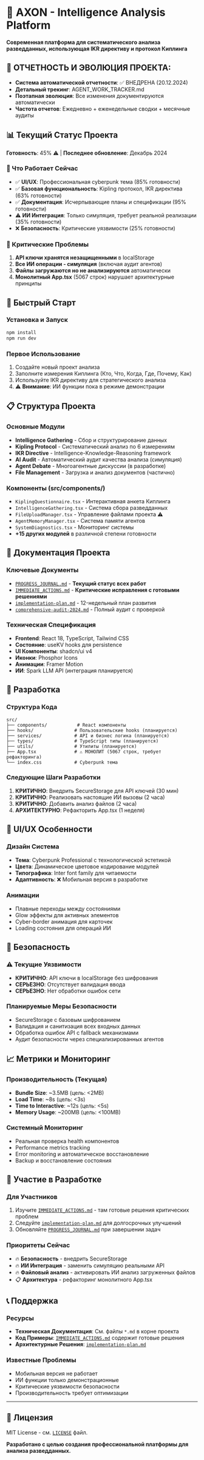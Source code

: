 # 🔬 AXON - Intelligence Analysis Platform

**Современная платформа для систематического анализа разведданных, использующая IKR директиву и протокол Киплинга**

## 📝 ОТЧЕТНОСТЬ И ЭВОЛЮЦИЯ ПРОЕКТА:
- **Система автоматической отчетности**: ✅ ВНЕДРЕНА (20.12.2024)
- **Детальный трекинг**: AGENT_WORK_TRACKER.md
- **Поэтапная эволюция**: Все изменения документируются автоматически
- **Частота отчетов**: Ежедневно + еженедельные сводки + месячные аудиты

## 📊 Текущий Статус Проекта

**Готовность**: 45% ⚠️ | **Последнее обновление**: Декабрь 2024

### 🎯 Что Работает Сейчас
- ✅ **UI/UX**: Профессиональная cyberpunk тема (85% готовности)
- ✅ **Базовая функциональность**: Kipling протокол, IKR директива (63% готовности)  
- ✅ **Документация**: Исчерпывающие планы и спецификации (95% готовности)
- ⚠️ **ИИ Интеграция**: Только симуляция, требует реальной реализации (35% готовности)
- ❌ **Безопасность**: Критические уязвимости (25% готовности)

### 🚨 Критические Проблемы
1. **API ключи хранятся незащищенными** в localStorage
2. **Все ИИ операции - симуляция** (включая аудит агентов)
3. **Файлы загружаются но не анализируются** автоматически
4. **Монолитный App.tsx** (5067 строк) нарушает архитектурные принципы

## 🚀 Быстрый Старт

### Установка и Запуск
```bash
npm install
npm run dev
```

### Первое Использование
1. Создайте новый проект анализа
2. Заполните измерения Киплинга (Кто, Что, Когда, Где, Почему, Как)  
3. Используйте IKR директиву для стратегического анализа
4. ⚠️ **Внимание**: ИИ функции пока в режиме демонстрации

## 📋 Структура Проекта

### Основные Модули
- **Intelligence Gathering** - Сбор и структурирование данных
- **Kipling Protocol** - Систематический анализ по 6 измерениям
- **IKR Directive** - Intelligence-Knowledge-Reasoning framework
- **AI Audit** - Автоматический аудит качества анализа (симуляция)
- **Agent Debate** - Многоагентные дискуссии (в разработке)
- **File Management** - Загрузка и анализ документов (частично)

### Компоненты (src/components/)
- `KiplingQuestionnaire.tsx` - Интерактивная анкета Киплинга
- `IntelligenceGathering.tsx` - Система сбора разведданных
- `FileUploadManager.tsx` - Управление файлами проекта ⚠️
- `AgentMemoryManager.tsx` - Система памяти агентов
- `SystemDiagnostics.tsx` - Мониторинг системы
- **+15 других модулей** в различной степени готовности

## 📖 Документация Проекта

### Ключевые Документы
- [`PROGRESS_JOURNAL.md`](./PROGRESS_JOURNAL.md) - **Текущий статус всех работ**
- [`IMMEDIATE_ACTIONS.md`](./IMMEDIATE_ACTIONS.md) - **Критические исправления с готовыми решениями**
- [`implementation-plan.md`](./implementation-plan.md) - 12-недельный план развития
- [`comprehensive-audit-2024.md`](./comprehensive-audit-2024.md) - Полный аудит с проверкой

### Техническая Спецификация
- **Frontend**: React 18, TypeScript, Tailwind CSS
- **Состояние**: useKV hooks для persistence  
- **UI Компоненты**: shadcn/ui v4
- **Иконки**: Phosphor Icons
- **Анимации**: Framer Motion
- **ИИ**: Spark LLM API (интеграция планируется)

## 🔧 Разработка

### Структура Кода
```
src/
├── components/           # React компоненты
├── hooks/               # Пользовательские hooks (планируется)
├── services/            # API и бизнес логика (планируется)
├── types/               # TypeScript типы (планируется) 
├── utils/               # Утилиты (планируется)
├── App.tsx              # ⚠️ МОНОЛИТ (5067 строк, требует рефакторинга)
└── index.css            # Cyberpunk тема
```

### Следующие Шаги Разработки
1. **КРИТИЧНО**: Внедрить SecureStorage для API ключей (30 мин)
2. **КРИТИЧНО**: Реализовать настоящие ИИ вызовы (2 часа)
3. **КРИТИЧНО**: Добавить анализ файлов (2 часа)
4. **АРХИТЕКТУРНО**: Рефакторить App.tsx (1 неделя)

## 🎨 UI/UX Особенности

### Дизайн Система
- **Тема**: Cyberpunk Professional с технологической эстетикой
- **Цвета**: Динамическое цветовое кодирование модулей
- **Типографика**: Inter font family для читаемости
- **Адаптивность**: ❌ Мобильная версия в разработке

### Анимации
- Плавные переходы между состояниями
- Glow эффекты для активных элементов  
- Cyber-border анимация для карточек
- Loading состояния для операций ИИ

## 🔐 Безопасность

### ⚠️ Текущие Уязвимости
- **КРИТИЧНО**: API ключи в localStorage без шифрования
- **СЕРЬЕЗНО**: Отсутствует валидация ввода
- **СЕРЬЕЗНО**: Нет обработки ошибок сети

### Планируемые Меры Безопасности  
- SecureStorage с базовым шифрованием
- Валидация и санитизация всех входных данных
- Обработка ошибок API с fallback механизмами
- Аудит безопасности через специализированных агентов

## 📈 Метрики и Мониторинг

### Производительность (Текущая)
- **Bundle Size**: ~3.5MB (цель: <2MB)
- **Load Time**: ~8s (цель: <3s)  
- **Time to Interactive**: ~12s (цель: <5s)
- **Memory Usage**: ~200MB (цель: <100MB)

### Системный Мониторинг
- Реальная проверка health компонентов
- Performance metrics tracking
- Error monitoring и автоматическое восстановление
- Backup и восстановление состояния

## 🤝 Участие в Разработке

### Для Участников
1. Изучите [`IMMEDIATE_ACTIONS.md`](./IMMEDIATE_ACTIONS.md) - там готовые решения критических проблем
2. Следуйте [`implementation-plan.md`](./implementation-plan.md) для долгосрочных улучшений
3. Обновляйте [`PROGRESS_JOURNAL.md`](./PROGRESS_JOURNAL.md) при завершении задач

### Приоритеты Сейчас
- 🔥 **Безопасность** - внедрить SecureStorage
- 🔥 **ИИ Интеграция** - заменить симуляцию реальными API
- 🔥 **Файловый анализ** - активировать ИИ анализ загруженных файлов
- 📋 **Архитектура** - рефакторинг монолитного App.tsx

## 📞 Поддержка

### Ресурсы
- **Техническая Документация**: См. файлы `*.md` в корне проекта
- **Код Примеры**: [`IMMEDIATE_ACTIONS.md`](./IMMEDIATE_ACTIONS.md) содержит готовые решения
- **Архитектурные Решения**: [`implementation-plan.md`](./implementation-plan.md)

### Известные Проблемы
- Мобильная версия не работает
- ИИ функции только демонстрационные
- Критические уязвимости безопасности
- Производительность требует оптимизации

---

## 📄 Лицензия

MIT License - см. [`LICENSE`](./LICENSE) файл.

**Разработано с целью создания профессиональной платформы для анализа разведданных.**